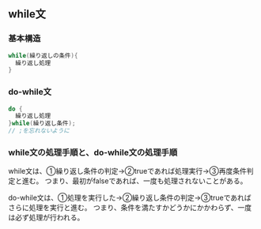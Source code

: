## while文

### 基本構造
```java
while(繰り返しの条件){
  繰り返し処理
}
```

### do-while文
```java
do {
  繰り返し処理
}while(繰り返し条件);
// ;を忘れないように
```

### while文の処理手順と、do-while文の処理手順
while文は、①繰り返し条件の判定→②trueであれば処理実行→③再度条件判定と進む。
つまり、最初がfalseであれば、一度も処理されないことがある。

do-while文は、①処理を実行した→②繰り返し条件の判定→③trueであればさらに処理を実行と進む。
つまり、条件を満たすかどうかにかかわらず、一度は必ず処理が行われる。